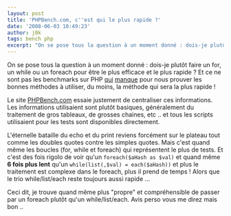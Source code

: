 ```yaml
---
layout: post
title: 'PHPBench.com, c''est qui le plus rapide ?'
date: '2008-06-03 10:49:23'
author: j0k
tags: bench php
excerpt: "On se pose tous la question à un moment donné : dois-je plutôt faire un for, un while ou un foreach pour être le plus efficace et le plus rapide ?   \nEt ce ne sont pas les benchmarks sur PHP [qui](http://www.j0k3r.net/news-un-peu-d-optimisation-php-ne-fait-pas-de-mal-1124.html) [manque](http://www.j0k3r.net/news-php-et-optimisation-226.html) pour nous      …"
---
```


On se pose tous la question à un moment donné : dois-je plutôt faire un for, un while ou un foreach pour être le plus efficace et le plus rapide ?   Et ce ne sont pas les benchmarks sur PHP [qui](http://www.j0k3r.net/news-un-peu-d-optimisation-php-ne-fait-pas-de-mal-1124.html) [manque](http://www.j0k3r.net/news-php-et-optimisation-226.html) pour nous prouver les bonnes méthodes à utiliser, du moins, la méthode qui sera la plus rapide !

Le site [PHPBench.com](http://www.phpbench.com/) essaie justement de centraliser ces informations. Les informations utilisaient sont plutôt basiques, généralement du traitement de gros tableaux, de grosses chaines, etc .. et tous les scripts utilisaient pour les tests sont disponibles directement.

L'éternelle bataille du echo et du print reviens forcément sur le plateau tout comme les doubles quotes contre les simples quotes. Mais c'est quand même les boucles (for, while et foreach) qui représentent le plus de tests. Et c'est des fois rigolo de voir qu'un `foreach($aHash as $val)` et quand même **6 fois plus lent** qu'un `while(list(,$val) = each($aHash))` et plus le traitement est complexe dans le foreach, plus il prend de temps ! Alors que le trio while/list/each reste toujours aussi rapide ...

Ceci dit, je trouve quand même plus "propre" et compréhensible de passer par un foreach plutôt qu'un while/list/each. Avis perso vous me direz mais bon ..
